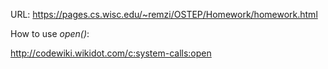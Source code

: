 URL: https://pages.cs.wisc.edu/~remzi/OSTEP/Homework/homework.html

How to use *open()*:

http://codewiki.wikidot.com/c:system-calls:open

